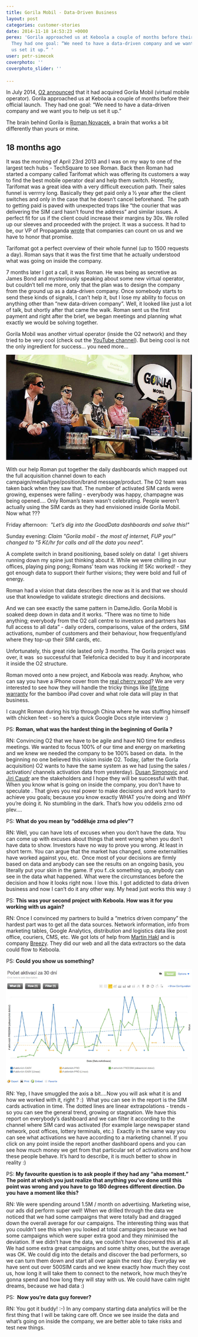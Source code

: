 ```yaml
---
title: Gorila Mobil - Data-Driven Business
layout: post
categories: customer-stories
date: 2014-11-18 14:53:23 +0000
perex: 'Gorila approached us at Keboola a couple of months before their official launch.
  They had one goal: “We need to have a data-driven company and we want you to help
  us set it up.” '
user: petr-simecek
coverphoto: ''
coverphoto_slider: ''

---
```

In July 2014, [O2 announced](http://byznys.ihned.cz/c1-62479960-kellnerova-o2-koupila-preprodejce-tarifu-gorila-mobil-zakaznici-to-pry-nepociti) that it had acquired Gorila Mobil (virtual mobile operator). Gorila approached us at Keboola a couple of months before their official launch.  They had one goal: “We need to have a data-driven company and we want you to help us set it up.”

The brain behind Gorila is [Roman Novacek](https://www.linkedin.com/in/novacekroman), a brain that works a bit differently than yours or mine.

## 18 months ago

It was the morning of April 23rd 2013 and I was on my way to one of the largest tech hubs - TechSquare to see Roman. Back then Roman had started a company called Tarifomat which was offering its customers a way to find the best mobile operator deal and help them switch. Honestly, Tarifomat was a great idea with a very difficult execution path. Their sales funnel is verrrry long. Basically they get paid only a ½ year after the client switches and only in the case that he doesn’t cancel beforehand.  The path to getting paid is paved with unexpected traps like “the courier that was delivering the SIM card hasn’t found the address” and similar issues. A perfect fit for us if the client could increase their margins by 30x. We rolled up our sleeves and proceeded with the project. It was a success. It had to be, our VP of Propaganda [wrote](http://tomcupr.cz/post/40834805363/jak-gooddata-a-keboola-meni-muj-zivot) that companies can count on us and we have to honor that promise.

Tarifomat got a perfect overview of their whole funnel (up to 1500 requests a day). Roman says that it was the first time that he actually understood what was going on inside the company.

7 months later I got a call, it was Roman. He was being as secretive as James Bond and mysteriously speaking about some new virtual operator, but couldn’t tell me more, only that the plan was to design the company from the ground up as a data-driven company. Once somebody starts to send these kinds of signals, I can’t help it, but I lose my ability to focus on anything other than “new data-driven company”. Well, it looked like just a lot of talk, but shortly after that came the walk. Roman sent us the first payment and right after the brief, we began meetings and planning what exactly we would be solving together.

Gorila Mobil was another virtual operator (inside the O2 network) and they tried to be very cool (check out the [YouTube channel](https://www.youtube.com/user/gorilamobil)). But being cool is not the only ingredient for success… you need more…

![](/uploads/gorila1.jpg)

With our help Roman put together the daily dashboards which mapped out the full acquisition channel down to each campaign/media/type/position/brand message/product. The O2 team was taken back when they saw that. The number of activated SIM cards were growing, expenses were falling - everybody was happy, champagne was being opened…. Only Roman’s team wasn’t celebrating. People weren’t actually using the SIM cards as they had envisioned inside Gorila Mobil. Now what ???

Friday afternoon:  _"Let’s dig into the GoodData dashboards and solve this!"_

Sunday evening: _Claim "Gorila mobil - the most of internet, FUP you!" changed to "5 Kč/hr for calls and all the data you need"._

A complete switch in brand positioning, based solely on data!  I get shivers running down my spine just thinking about it. While we were chilling in our offices, playing ping pong; Romans’ team was rocking it! 5Kc worked! - they got enough data to support their further visions; they were bold and full of energy.

Roman had a vision that data describes the now as it is and that we should use that knowledge to validate strategic directions and decisions.

And we can see exactly the same pattern in DameJidlo. Gorila Mobil is soaked deep down in data and it works. “There was no time to hide anything; everybody from the O2 call centre to investors and partners has full access to all data” - daily orders, comparisons, value of the orders, SIM activations, number of customers and their behaviour, how frequently/and where they top-up their SIM cards, etc.

Unfortunately, this great ride lasted only 3 months. The Gorila project was over, it was  so successful that Telefonica decided to buy it and incorporate it inside the O2 structure.

Roman moved onto a new project, and Keboola was ready. Anyhow, who can say you have a iPhone cover from the [real cherry wood](http://www.esperia.cz/dreveny-kryt-pro-iphone-5c-esperia-eclat-modry-tresen.html)? We are very interested to see how they will handle the tricky things like [life time warranty](http://www.epishop.cz/dozivotni-zaruka) for the bamboo iPad cover and what role data will play in that business.

I caught Roman during his trip through China where he was stuffing himself with chicken feet - so here’s a quick Google Docs style interview :)

PS: **Roman, what was the hardest thing in the beginning of Gorila ?**

RN: Convincing O2 that we have to be agile and have NO time for endless meetings. We wanted to focus 100% of our time and energy on marketing and we knew we needed the company to be 100% based on data.  In the beginning no one believed this vision inside O2. Today, (after the Gorla acquisition) O2 wants to have the same system as we had (using the sales / activation/ channels activation data from yesterday). [Dusan Simonovic](https://www.linkedin.com/in/madcap) and [Jiri Caudr](https://www.linkedin.com/in/jiricaudr) are the stakeholders and I hope they will be successful with that. When you know what is going on inside the company, you don’t have to speculate . That gives you real power to make decisions and work hard to achieve you goals; because you know exactly WHAT you’re doing and WHY you’re doing it. No stumbling in the dark. That’s how you oddelis zrno od plev….

PS: **What do you mean by “odděluje zrna od plev”?**

RN: Well, you can have lots of excuses when you don’t have the data. You can come up with excuses about things that went wrong when you don’t have data to show. Investors have no way to prove you wrong. At least in short term. You can argue that the market has changed, some externalities have worked against you, etc.  Once most of your decisions are firmly based on data and anybody can see the results on an ongoing basis, you literally put your skin in the game. If you f..ck something up, anybody can see in the data what happened. What were the circumstances before the decision and how it looks right now. I love this. I got addicted to data driven business and now I can’t do it any other way. My head just works this way :)

PS: **This was your second project with Keboola. How was it for you working with us again?**

RN: Once I convinced my partners to build a “metrics driven company” the hardest part was to get all the data sources. Network information, info from marketing tables, Google Analytics, distribution and logistics data like post office, couriers, CMS, etc. We got lots of help from [Martin Hakl](https://www.linkedin.com/in/martinhakl) and is company [Breezy](http://www.breezy.cz/). They did our web and all the data extractors so the data could flow to Keboola.

PS: **Could you show us something?**

![](/uploads/gorila2.jpg)

RN: Yep, I have smuggled the axis a bit….Now you will ask what it is and how we worked with it, right ? :)  What you can see in the report is the SIM cards activation in time. The dotted lines are linear extrapolations - trends - so you can see the general trend, growing or stagnation. We have this report on everybody’s dashboard and we can filter it according to the channel where SIM card was activated (for example large newspaper stand network, post offices, lottery terminals, etc.)  Exactly in the same way you can see what activations we have according to a marketing channel. If you click on any point inside the report another dashboard opens and you can see how much money we get from that particular set of activations and how these people behave. It’s hard to describe, it is much better to show in reality :)

PS: **My favourite question is to ask people if they had any “aha moment.” The point at which you just realize that anything you’ve done until this point was wrong and you have to go 180 degrees different direction. Do you have a moment like this?**

RN: We were spending around 1.5M / month on advertising. Marketing wise, our ads did perform super well! When we drilled through the data we noticed that we had some campaigns that were totally bad and dragged down the overall average for our campaigns. The interesting thing was that you couldn’t see this when you looked at total campaigns because we had some campaigns which were super extra good and they minimised the deviation. If we didn’t have the data, we couldn’t have discovered this at all. We had some extra great campaigns and some shitty ones, but the average was OK. We could dig into the details and discover the bad performers, so we can turn them down and start all over again the next day. Everyday we have sent out over 500SIM cards and we knew exactly how much they cost us, how long it will take them to connect to the network, how much they’re gonna spend and how long they will stay with us. We could have calm night dreams, because we had data :)

PS:  **Now you’re data guy forever?**

RN: You got it buddy! :-) In any company starting data analytics will be the first thing that I will be taking care off. Once we see inside the data and what’s going on inside the company, we are better able to take risks and test new things.